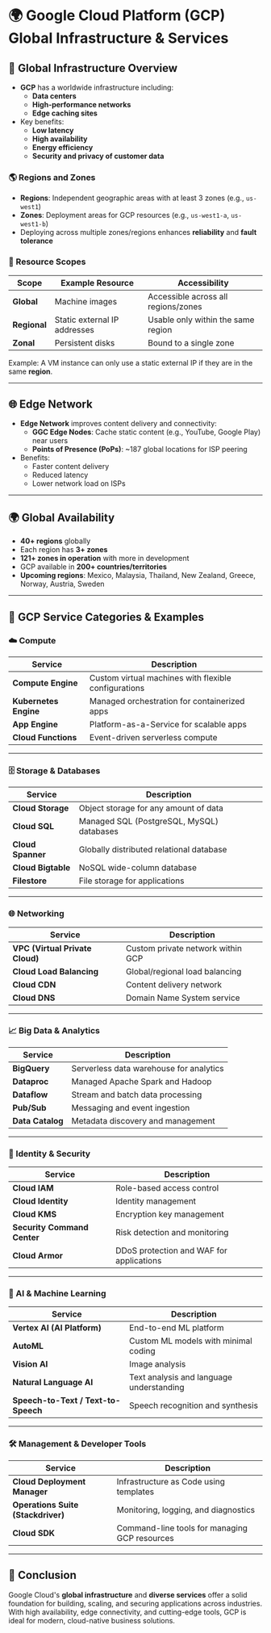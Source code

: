 
# 🌍 Google Cloud Platform (GCP) Global Infrastructure & Services

## 📌 Global Infrastructure Overview

- **GCP** has a worldwide infrastructure including:
  - **Data centers**
  - **High-performance networks**
  - **Edge caching sites**
- Key benefits:
  - **Low latency**
  - **High availability**
  - **Energy efficiency**
  - **Security and privacy of customer data**

### 🌎 Regions and Zones

- **Regions**: Independent geographic areas with at least 3 zones (e.g., `us-west1`)
- **Zones**: Deployment areas for GCP resources (e.g., `us-west1-a`, `us-west1-b`)
- Deploying across multiple zones/regions enhances **reliability** and **fault tolerance**

### 🧭 Resource Scopes

| Scope     | Example Resource             | Accessibility                                  |
|-----------|------------------------------|------------------------------------------------|
| **Global**  | Machine images                 | Accessible across all regions/zones             |
| **Regional**| Static external IP addresses   | Usable only within the same region              |
| **Zonal**   | Persistent disks               | Bound to a single zone                          |

Example: A VM instance can only use a static external IP if they are in the same **region**.

---

## 🌐 Edge Network

- **Edge Network** improves content delivery and connectivity:
  - **GGC Edge Nodes**: Cache static content (e.g., YouTube, Google Play) near users
  - **Points of Presence (PoPs)**: ~187 global locations for ISP peering
- Benefits:
  - Faster content delivery
  - Reduced latency
  - Lower network load on ISPs

---

## 🌍 Global Availability

- **40+ regions** globally
- Each region has **3+ zones**
- **121+ zones in operation** with more in development
- GCP available in **200+ countries/territories**
- **Upcoming regions**: Mexico, Malaysia, Thailand, New Zealand, Greece, Norway, Austria, Sweden

---

## 🧰 GCP Service Categories & Examples

### ☁️ Compute

| Service            | Description |
|--------------------|-------------|
| **Compute Engine** | Custom virtual machines with flexible configurations |
| **Kubernetes Engine** | Managed orchestration for containerized apps |
| **App Engine**     | Platform-as-a-Service for scalable apps |
| **Cloud Functions**| Event-driven serverless compute |

---

### 🗄️ Storage & Databases

| Service          | Description |
|------------------|-------------|
| **Cloud Storage**| Object storage for any amount of data |
| **Cloud SQL**    | Managed SQL (PostgreSQL, MySQL) databases |
| **Cloud Spanner**| Globally distributed relational database |
| **Cloud Bigtable**| NoSQL wide-column database |
| **Filestore**     | File storage for applications |

---

### 🌐 Networking

| Service               | Description |
|------------------------|-------------|
| **VPC (Virtual Private Cloud)** | Custom private network within GCP |
| **Cloud Load Balancing** | Global/regional load balancing |
| **Cloud CDN**          | Content delivery network |
| **Cloud DNS**          | Domain Name System service |

---

### 📈 Big Data & Analytics

| Service        | Description |
|----------------|-------------|
| **BigQuery**   | Serverless data warehouse for analytics |
| **Dataproc**   | Managed Apache Spark and Hadoop |
| **Dataflow**   | Stream and batch data processing |
| **Pub/Sub**    | Messaging and event ingestion |
| **Data Catalog** | Metadata discovery and management |

---

### 🔐 Identity & Security

| Service             | Description |
|---------------------|-------------|
| **Cloud IAM**       | Role-based access control |
| **Cloud Identity**  | Identity management |
| **Cloud KMS**       | Encryption key management |
| **Security Command Center** | Risk detection and monitoring |
| **Cloud Armor**     | DDoS protection and WAF for applications |

---

### 🤖 AI & Machine Learning

| Service             | Description |
|---------------------|-------------|
| **Vertex AI (AI Platform)** | End-to-end ML platform |
| **AutoML**          | Custom ML models with minimal coding |
| **Vision AI**       | Image analysis |
| **Natural Language AI** | Text analysis and language understanding |
| **Speech-to-Text / Text-to-Speech** | Speech recognition and synthesis |

---

### 🛠️ Management & Developer Tools

| Service                   | Description |
|---------------------------|-------------|
| **Cloud Deployment Manager** | Infrastructure as Code using templates |
| **Operations Suite (Stackdriver)** | Monitoring, logging, and diagnostics |
| **Cloud SDK**             | Command-line tools for managing GCP resources |

---

## 🧠 Conclusion

Google Cloud's **global infrastructure** and **diverse services** offer a solid foundation for building, scaling, and securing applications across industries. With high availability, edge connectivity, and cutting-edge tools, GCP is ideal for modern, cloud-native business solutions.
